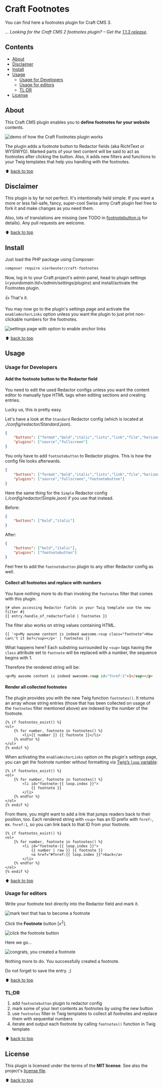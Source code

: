 # Craft Footnotes

You can find here a footnotes plugin for Craft CMS 3.

*… Looking for the Craft CMS 2 footnotes plugin? – Get the [1.1.3 release](https://github.com/Vierbeuter/craft-footnotes/releases/tag/1.1.3).*

## Contents

* [About](#about)
* [Disclaimer](#disclaimer)
* [Install](#install)
* [Usage](#usage)
	* [Usage for Developers](#usage-for-developers)
	* [Usage for editors](#usage-for-editors)
	* [TL;DR](#tldr)
* [License](#license)

## About

This Craft CMS plugin enables you to **define footnotes for your website** contents.

![demo of how the Craft Footnotes plugin works](./README-pics/footnotes-demo.gif)

The plugin adds a footnote button to Redactor fields (aka RichtText or WYSIWYG). Marked parts of your text content will be said to act as footnotes after clicking the button.
Also, it adds new filters and functions to your Twig templates that help you handling with the footnotes.

⬆️ [back to top](#contents)

## Disclaimer

This plugin is by far not perfect. It's intentionally held simple. If you want a more or less fail-safe, fancy, super-cool Swiss army Craft plugin feel free to fork it and make changes as you need them.

Also, lots of translations are missing (see TODO in [footnotebutton.js](./src/resources/footnotebutton.js) for details). Any pull requests are welcome.

⬆️ [back to top](#contents)

## Install

Just load the PHP package using Composer:

```bash
composer require vierbeuter/craft-footnotes
```

Now, log in to your Craft project's admin panel, head to plugin settings (*&lt;yourdomain.tld&gt;/admin/settings/plugins*) and install/activate the Footnotes plugin.

👍 That's it.

You may now go to the plugin's settings page and activate the `enableAnchorLinks` option unless you want the plugin to just print non-clickable numbers for the footnotes.

![settings page with option to enable anchor links](./README-pics/setting-anchor-links.png)

⬆️ [back to top](#contents)

## Usage

### Usage for Developers

#### Add the footnote button to the Redactor field

You need to edit the used Redactor configs unless you want the content editor to manually type HTML tags when editing sections and creating entries.

Lucky us, this is pretty easy.

Let's have a look at the `Standard` Redactor config (which is located at _./config/redactor/Standard.json_).

```json
{
	"buttons": ["format","bold","italic","lists","link","file","horizontalrule"],
	"plugins": ["source","fullscreen"]
}
```

You only have to add `footnotebutton` to Redactor plugins. This is how the config file looks afterwards.


```json
{
	"buttons": ["format","bold","italic","lists","link","file","horizontalrule"],
	"plugins": ["source","fullscreen","footnotebutton"]
}
```

Here the same thing for the `Simple` Redactor config (_./config/redactor/Simple.json_) if you use that instead.

Before:

```json
{
	"buttons": ["bold","italic"]
}
```

After:


```json
{
	"buttons": ["bold","italic"],
	"plugins": ["footnotebutton"]
}
```

Feel free to add the `footnotebutton` plugin to any other Redactor config as well.

#### Collect all footnotes and replace with numbers

You have nothing more to do than invoking the `footnotes` filter that comes with this plugin.

```twig
{# when accessing Redactor fields in your Twig template use the new filter #}
{{ entry.handle_of_redactorfield | footnotes }}
```

The filter also works on string values containing HTML.

```twig
{{ '<p>My awsome content is indeed awesome.<sup class="footnote">How can\'t it be?</sup></p>' | footnotes }}
```

What happens here? Each substring surrounded by `<sup>` tags having the `class` attribute set to `footnote` will be replaced with a number, the sequence begins with 1.

Therefore the rendered string will be:

```html
<p>My awsome content is indeed awesome.<sup id="fnref:1">1</sup></p>
```

#### Render all collected footnotes

The plugin provides you with the new Twig function `footnotes()`. It returns an array whose string entries (those that has been collected on usage of the `footnotes` filter mentioned above) are indexed by the number of the footnote.

```twig
{% if footnotes_exist() %}
<ul>
	{% for number, footnote in footnotes() %}
		<li>{{ number }} {{ footnote }}</li>
	{% endfor %}
</ul>
{% endif %}
```

When activating the `enableAnchorLinks` option on the plugin's settings page, you can get the footnote number without formatting via [Twig’s `loop` variable](https://twig.symfony.com/doc/2.x/tags/for.html):

```twig
{% if footnotes_exist() %}
<ol>
	{% for number, footnote in footnotes() %}
		<li id="footnote-{{ loop.index }}">
			{{ footnote }}
		</li>
	{% endfor %}
</ol>
{% endif %}
```

From there, you might want to add a link that jumps readers back to their position, too. Each rendered string with `<sup>` has an ID prefix with `fnref:`, ex. `fnref:1`, so you can link back to that ID from your footnote.

```twig
{% if footnotes_exist() %}
<ol>
	{% for number, footnote in footnotes() %}
		<li id="footnote-{{ loop.index }}">
			{{ number | raw }} {{ footnote }}
			<a href="#fnref:{{ loop.index }}">back</a>
		</li>
	{% endfor %}
</ol>
{% endif %}
```

⬆️ [back to top](#contents)

### Usage for editors

Write your footnote text directly into the Redactor field and mark it.

![mark text that has to become a footnote](./README-pics/02.png)

Click the **Footnote** button [x<sup>2</sup>].

![click the footnote button](./README-pics/03.png)

Here we go…

![congrats, you created a footnote](./README-pics/05.png)

Nothing more to do. You successfully created a footnote.

Do not forget to save the entry. ;)

⬆️ [back to top](#contents)

### TL;DR

1. add `footnotebutton` plugin to redactor config
2. mark some of your text contents as footnotes by using the new button
3. use `footnotes` filter in Twig templates to collect all footnotes and replace them with sequential numbers
4. iterate and output each footnote by calling `footnotes()` function in Twig template

⬆️ [back to top](#contents)

## License

This plugin is licensed under the terms of the **MIT license**. See also the project's [license file](./LICENSE).

⬆️ [back to top](#contents)
